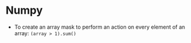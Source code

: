 # Numpy

* To create an array mask to perform an action on every element of an array: `(array > 1).sum()`
